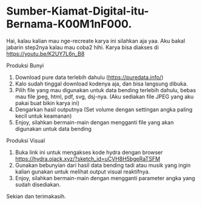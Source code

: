 # Sumber-Kiamat-Digital-itu-Bernama-K00M1nF000.

Hai, kalau kalian mau nge-recreate karya ini silahkan aja yaa. Aku bakal jabarin step2nya kalau mau coba2 hihi.
Karya bisa diakses di https://youtu.be/K2UY7L6n_B8

Produksi Bunyi
1. Download pure data terlebih dahulu (https://puredata.info/)
2. Kalo sudah tinggal download kodenya aja, dan bisa langsung dibuka.
3. Pilih file yang mau digunakan untuk data bending terlebih dahulu, bebas mau file jpeg, html, pdf, svg, dsj-nya. (Aku sediakan file JPEG yang aku pakai buat bikin karya ini)
4. Dengarkan hasil outputnya (Set volume dengan settingan angka paling kecil untuk keamanan)
5. Enjoy, silahkan bermain-main dengan mengganti file yang akan digunakan untuk data bending

Produksi Visual
1. Buka link ini untuk mengakses kode hydra dengan browser https://hydra.ojack.xyz/?sketch_id=uCVH8H5bgeRaTSFM
2. Gunakan bebunyian dari hasil data bending tadi atau musik yang ingin kalian gunakan untuk melihat output visual reaktifnya.
3. Enjoy, silahkan bermain-main dengan mengganti parameter angka yang sudah disediakan.

Sekian dan terimakasih.
